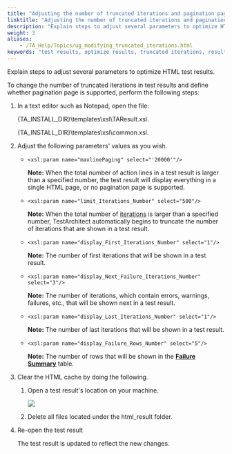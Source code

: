 ```yaml
--- 
title: "Adjusting the number of truncated iterations and pagination page"
linktitle: "Adjusting the number of truncated iterations and pagination page"
description: "Explain steps to adjust several parameters to optimize HTML test results."
weight: 3
aliases: 
    - /TA_Help/Topics/ug_modifying_truncated_iterations.html
keywords: "test results, optimize results, truncated iterations, results, XML result layout, optimizing, truncated iterations"
---
```


Explain steps to adjust several parameters to optimize HTML test results.

To change the number of truncated iterations in test results and define whether pagination page is supported, perform the following steps:

1.  In a text editor such as Notepad, open the file:

    \{TA\_INSTALL\_DIR\}\\templates\\xsl\\TAResult.xsl.

    \{TA\_INSTALL\_DIR\}\\templates\\xsl\\common.xsl.

2.  Adjust the following parameters' values as you wish.

    -   `<xsl:param name="maxlinePaging" select="'20000'"/>`

        **Note:** When the total number of action lines in a test result is larger than a specified number, the test result will display everything in a single HTML page, or no pagination page is supported.

    -   `<xsl:param name="limit_Iterations_Number" select="500"/>`

        **Note:** When the total number of [iterations](/TA_Glossary/Topics/glossaryIteration.html) is larger than a specified number, TestArchitect automatically begins to truncate the number of iterations that are shown in a test result.

    -   `<xsl:param name="display_First_Iterations_Number" select="1"/>`

        **Note:** The number of first iterations that will be shown in a test result.

    -   `<xsl:param name="display_Next_Failure_Iterations_Number" select="3"/>`

        **Note:** The number of iterations, which contain errors, warnings, failures, etc., that will be shown next in a test result.

    -   `<xsl:param name="display_Last_Iterations_Number" select="1"/>`

        **Note:** The number of last iterations that will be shown in a test result.

    -   `<xsl:param name="display_Failure_Rows_Number" select="5"/>`

        **Note:** The number of rows that will be shown in the [**Failure Summary**](/TA_Help/Topics/Test_result_details.html#li.Error_warning_failures_summary) table.

3.  Clear the HTML cache by doing the following.

    1.  Open a test result's location on your machine.

        ![](/images/TA_Help/Images/customization_results_results_path_location.png)

    2.  Delete all files located under the html\_result folder.

4.  Re-open the test result

    The test result is updated to reflect the new changes.




